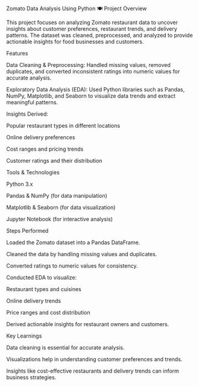 Zomato Data Analysis Using Python 🍽️
Project Overview

This project focuses on analyzing Zomato restaurant data to uncover insights about customer preferences, restaurant trends, and delivery patterns. The dataset was cleaned, preprocessed, and analyzed to provide actionable insights for food businesses and customers.

Features

Data Cleaning & Preprocessing:
Handled missing values, removed duplicates, and converted inconsistent ratings into numeric values for accurate analysis.

Exploratory Data Analysis (EDA):
Used Python libraries such as Pandas, NumPy, Matplotlib, and Seaborn to visualize data trends and extract meaningful patterns.

Insights Derived:

Popular restaurant types in different locations

Online delivery preferences

Cost ranges and pricing trends

Customer ratings and their distribution

Tools & Technologies

Python 3.x

Pandas & NumPy (for data manipulation)

Matplotlib & Seaborn (for data visualization)

Jupyter Notebook (for interactive analysis)

Steps Performed

Loaded the Zomato dataset into a Pandas DataFrame.

Cleaned the data by handling missing values and duplicates.

Converted ratings to numeric values for consistency.

Conducted EDA to visualize:

Restaurant types and cuisines

Online delivery trends

Price ranges and cost distribution

Derived actionable insights for restaurant owners and customers.

Key Learnings

Data cleaning is essential for accurate analysis.

Visualizations help in understanding customer preferences and trends.

Insights like cost-effective restaurants and delivery trends can inform business strategies.
